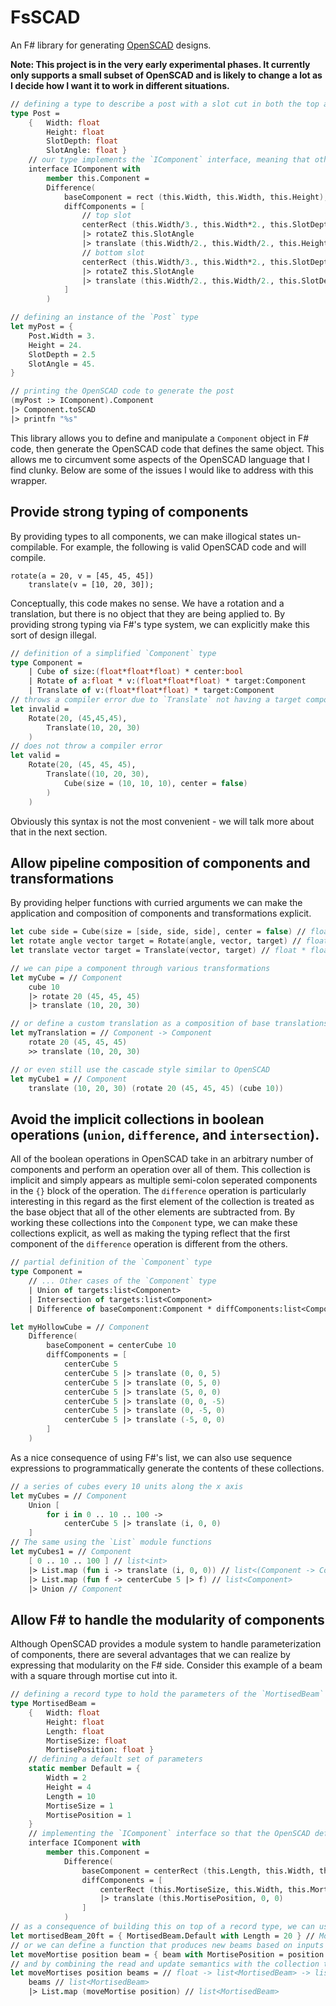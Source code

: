 # FsSCAD
An F# library for generating [OpenSCAD](https://github.com/openscad/openscad/) designs.

**Note: This project is in the very early experimental phases. It currently only supports a small subset of OpenSCAD and is likely to change a lot as I decide how I want it to work in different situations.**

```fs
// defining a type to describe a post with a slot cut in both the top and bottom
type Post =
    {   Width: float
        Height: float
        SlotDepth: float
        SlotAngle: float }
    // our type implements the `IComponent` interface, meaning that other objects can expect to find the `Component` property which exposes the internal structure of the component.
    interface IComponent with
        member this.Component =
        Difference(
            baseComponent = rect (this.Width, this.Width, this.Height),
            diffComponents = [
                // top slot
                centerRect (this.Width/3., this.Width*2., this.SlotDepth)
                |> rotateZ this.SlotAngle
                |> translate (this.Width/2., this.Width/2., this.Height-this.SlotDepth/2.)
                // bottom slot
                centerRect (this.Width/3., this.Width*2., this.SlotDepth)
                |> rotateZ this.SlotAngle
                |> translate (this.Width/2., this.Width/2., this.SlotDepth/2.)
            ]
        )

// defining an instance of the `Post` type
let myPost = {
    Post.Width = 3.
    Height = 24.
    SlotDepth = 2.5
    SlotAngle = 45.
}

// printing the OpenSCAD code to generate the post
(myPost :> IComponent).Component
|> Component.toSCAD
|> printfn "%s"
```

This library allows you to define and manipulate a `Component` object in F# code, then generate the OpenSCAD code that defines the same object. This allows me to circumvent some aspects of the OpenSCAD language that I find clunky. Below are some of the issues I would like to address with this wrapper.

## Provide strong typing of components
By providing types to all components, we can make illogical states un-compilable. For example, the following is valid OpenSCAD code and will compile.
```scad
rotate(a = 20, v = [45, 45, 45])
    translate(v = [10, 20, 30]);
```
Conceptually, this code makes no sense. We have a rotation and a translation, but there is no object that they are being applied to. By providing strong typing via F#'s type system, we can explicitly make this sort of design illegal.
```fs
// definition of a simplified `Component` type
type Component =
    | Cube of size:(float*float*float) * center:bool
    | Rotate of a:float * v:(float*float*float) * target:Component
    | Translate of v:(float*float*float) * target:Component
// throws a compiler error due to `Translate` not having a target component
let invalid =
    Rotate(20, (45,45,45),
        Translate(10, 20, 30)
    )
// does not throw a compiler error
let valid =
    Rotate(20, (45, 45, 45),
        Translate((10, 20, 30),
            Cube(size = (10, 10, 10), center = false)
        )
    )
```
Obviously this syntax is not the most convenient - we will talk more about that in the next section.


## Allow pipeline composition of components and transformations
By providing helper functions with curried arguments we can make the application and composition of components and transformations explicit.
```fs
let cube side = Cube(size = [side, side, side], center = false) // float -> Component
let rotate angle vector target = Rotate(angle, vector, target) // float -> float * float * float -> Component -> Component
let translate vector target = Translate(vector, target) // float * float * float -> Component -> Component

// we can pipe a component through various transformations
let myCube = // Component
    cube 10
    |> rotate 20 (45, 45, 45)
    |> translate (10, 20, 30)

// or define a custom translation as a composition of base translations
let myTranslation = // Component -> Component
    rotate 20 (45, 45, 45)
    >> translate (10, 20, 30)

// or even still use the cascade style similar to OpenSCAD
let myCube1 = // Component
    translate (10, 20, 30) (rotate 20 (45, 45, 45) (cube 10))
```


## Avoid the implicit collections in boolean operations (`union`, `difference`, and `intersection`).
All of the boolean operations in OpenSCAD take in an arbitrary number of components and perform an operation over all of them. This collection is implicit and simply appears as multiple semi-colon seperated components in the `{}` block of the operation. The `difference` operation is particularly interesting in this regard as the first element of the collection is treated as the base object that all of the other elements are subtracted from. By working these collections into the `Component` type, we can make these collections explicit, as well as making the typing reflect that the first component of the `difference` operation is different from the others.
```fs
// partial definition of the `Component` type
type Component =
    // ... Other cases of the `Component` type
    | Union of targets:list<Component>
    | Intersection of targets:list<Component>
    | Difference of baseComponent:Component * diffComponents:list<Component>

let myHollowCube = // Component
    Difference(
        baseComponent = centerCube 10
        diffComponents = [
            centerCube 5
            centerCube 5 |> translate (0, 0, 5)
            centerCube 5 |> translate (0, 5, 0)
            centerCube 5 |> translate (5, 0, 0)
            centerCube 5 |> translate (0, 0, -5)
            centerCube 5 |> translate (0, -5, 0)
            centerCube 5 |> translate (-5, 0, 0)
        ]
    )
```

As a nice consequence of using F#'s list, we can also use sequence expressions to programmatically generate the contents of these collections.
```fs
// a series of cubes every 10 units along the x axis
let myCubes = // Component
    Union [
        for i in 0 .. 10 .. 100 ->
            centerCube 5 |> translate (i, 0, 0)
    ]
// The same using the `List` module functions
let myCubes1 = // Component
    [ 0 .. 10 .. 100 ] // list<int>
    |> List.map (fun i -> translate (i, 0, 0)) // list<(Component -> Component)>
    |> List.map (fun f -> centerCube 5 |> f) // list<Component>
    |> Union // Component
```

## Allow F# to handle the modularity of components
Although OpenSCAD provides a module system to handle parameterization of components, there are several advantages that we can realize by expressing that modularity on the F# side. Consider this example of a beam with a square through mortise cut into it.
```fs
// defining a record type to hold the parameters of the `MortisedBeam` object
type MortisedBeam =
    {   Width: float
        Height: float
        Length: float
        MortiseSize: float
        MortisePosition: float }
    // defining a default set of parameters
    static member Default = {
        Width = 2
        Height = 4
        Length = 10
        MortiseSize = 1
        MortisePosition = 1
    }
    // implementing the `IComponent` interface so that the OpenSCAD definition can be generated
    interface IComponent with
        member this.Component =
            Difference(
                baseComponent = centerRect (this.Length, this.Width, this.Height)
                diffComponents = [
                    centerRect (this.MortiseSize, this.Width, this.MortiseSize)
                    |> translate (this.MortisePosition, 0, 0)
                ]
            )
// as a consequence of building this on top of a record type, we can use copy and update semantics to create a new version of the beam based on the defaults
let mortisedBeam_20ft = { MortisedBeam.Default with Length = 20 } // MortisedBeam
// or we can define a function that produces new beams based on inputs
let moveMortise position beam = { beam with MortisePosition = position } // float -> MortisedBeam -> MortisedBeam
// and by combining the read and update semantics with the collection types from F#, we can efficiently perform changes on a collection of components
let moveMortises position beams = // float -> list<MortisedBeam> -> list<MortisedBeam>
    beams // list<MortisedBeam>
    |> List.map (moveMortise position) // list<MortisedBeam>
```
